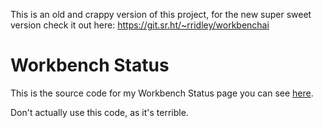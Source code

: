 This is an old and crappy version of this project, for the new super sweet version check it out here: https://git.sr.ht/~rridley/workbenchai

# Workbench Status

This is the source code for my Workbench Status page you can see [here](https://port53.me/workbench/).

Don't actually use this code, as it's terrible.
